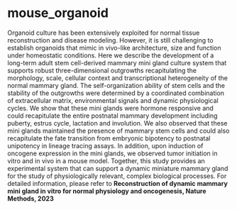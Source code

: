 # mouse_organoid
Organoid culture has been extensively exploited for normal tissue reconstruction and disease modeling. However, it is still challenging to establish organoids that mimic in vivo-like architecture, size and function under homeostatic conditions. Here we describe the development of a long-term adult stem cell-derived mammary mini gland culture system that supports robust three-dimensional outgrowths recapitulating the morphology, scale, cellular context and transcriptional heterogeneity of the normal mammary gland. The self-organization ability of stem cells and the stability of the outgrowths were determined by a coordinated combination of extracellular matrix, environmental signals and dynamic physiological cycles. We show that these mini glands were hormone responsive and could recapitulate the entire postnatal mammary development including puberty, estrus cycle, lactation and involution. We also observed that these mini glands maintained the presence of mammary stem cells and could also recapitulate the fate transition from embryonic bipotency to postnatal unipotency in lineage tracing assays. In addition, upon induction of oncogene expression in the mini glands, we observed tumor initiation in vitro and in vivo in a mouse model. Together, this study provides an experimental system that can support a dynamic miniature mammary gland for the study of physiologically relevant, complex biological processes.
For detailed information, please refer to **Reconstruction of dynamic mammary mini gland in vitro for normal physiology and oncogenesis, Nature Methods, 2023**

